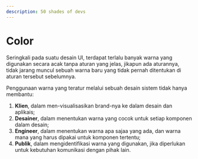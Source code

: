 ```yaml
---
description: 50 shades of devs
---
```


# Color

Seringkali pada suatu desain UI, terdapat terlalu banyak warna yang digunakan secara acak tanpa aturan yang jelas, jikapun ada aturannya, tidak jarang muncul sebuah warna baru yang tidak pernah ditentukan di aturan tersebut sebelumnya.

Penggunaan warna yang teratur melalui sebuah desain sistem tidak hanya membantu:

1. **Klien**, dalam men-visualisasikan brand-nya ke dalam desain dan aplikais;
2. **Desainer**, dalam menentukan warna yang cocok untuk setiap komponen dalam desain;
3. **Engineer**, dalam menentukan warna apa sajaa yang ada, dan warna mana yang harus dipakai untuk komponen tertentu;
4. **Publik**, dalam mengidentifikasi warna yang digunakan, jika diperlukan untuk kebutuhan komunikasi dengan pihak lain.

